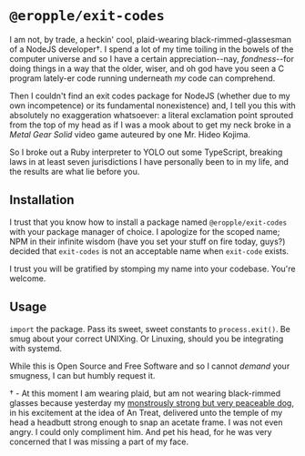 # `@eropple/exit-codes` #
I am not, by trade, a heckin' cool, plaid-wearing black-rimmed-glassesman of a NodeJS
developer†. I spend a lot of my time toiling in the bowels of the computer universe and so
I have a certain appreciation--nay, _fondness_--for doing things in a way that the older,
wiser, and oh god have you seen a C program lately-er code running underneath _my_ code
can comprehend.

Then I couldn't find an exit codes package for NodeJS (whether due to my own incompetence)
or its fundamental nonexistence) and, I tell you this with absolutely no exaggeration
whatsoever: a literal exclamation point sprouted from the top of my head as if I was a
mook about to get my neck broke in a _Metal Gear Solid_ video game auteured by one Mr.
Hideo Kojima.

So I broke out a Ruby interpreter to YOLO out some TypeScript, breaking laws in at least
seven jurisdictions I have personally been to in my life, and the results are what lie
before you.

## Installation ##
I trust that you know how to install a package named `@eropple/exit-codes` with your package
manager of choice. I apologize for the scoped name; NPM in their infinite wisdom (have you
set your stuff on fire today, guys?) decided that `exit-codes` is not an acceptable name
when `exit-code` exists.

I trust you will be gratified by stomping my name into your codebase. You're welcome.

## Usage ##
`import` the package. Pass its sweet, sweet constants to `process.exit()`. Be smug
about your correct UNIXing. Or Linuxing, should you be integrating with systemd.

While this is Open Source and Free Software and so I cannot _demand_ your smugness,
I can but humbly request it.

† - At this moment I am wearing plaid, but am not wearing black-rimmed glasses because
yesterday my [monstrously strong but very peaceable dog](https://i.imgur.com/o5Fa8iQ.jpg),
in his excitement at the idea of An Treat, delivered unto the temple of my head a headbutt
strong enough to snap an acetate frame. I was not even angry. I could only compliment him.
And pet his head, for he was very concerned that I was missing a part of my face.
